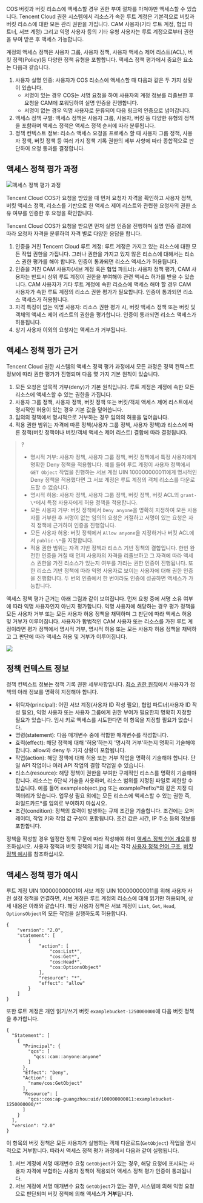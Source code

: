COS 버킷과 버킷 리소스에 액세스할 경우 권한 부여 절차를 마쳐야만 액세스할 수 있습니다. Tencent Cloud 권한 시스템에서 리소스가 속한 루트 계정은 기본적으로 버킷과 버킷 리소스에 대한 모든 관리 권한을 가집니다. CAM 사용자(기타 루트 계정, 협업 파트너, 서브 계정) 그리고 익명 사용자 등의 기타 유형 사용자는 루트 계정으로부터 권한을 부여 받은 후 액세스 가능합니다.

계정의 액세스 정책은 사용자 그룹, 사용자 정책, 사용자 액세스 제어 리스트(ACL), 버킷 정책(Policy)등 다양한 정책 유형을 포함합니다. 액세스 정책 평가에서 중요한 요소는 다음과 같습니다.

1. 사용자 실명 인증: 사용자가 COS 리소스에 액세스할 때 다음과 같은 두 가지 상황이 있습니다.
	- 서명이 있는 경우 COS는 서명 요청을 하여 사용자의 계정 정보를 리졸브한 후 요청을 CAM에 포워딩하여 실명 인증을 진행합니다.
	- 서명이 없는 경우 익명 사용자로 분류되어 다음 링크의 인증으로 넘어갑니다.
2. 액세스 정책 구별: 액세스 정책은 사용자 그룹, 사용자, 버킷 등 다양한 유형의 정책을 포함하며 액세스 정책은 액세스 정책 순서에 따라 분류됩니다.
3. 정책 컨텍스트 정보: 리소스 액세스 요청을 프로세스 할 때 사용자 그룹 정책, 사용자 정책, 버킷 정책 등 여러 가지 정책 기록 권한의 세부 사항에 따라 종합적으로 판단하여 요청 통과를 결정합니다.

## 액세스 정책 평가 과정
![액세스 정책 평가 과정](https://main.qcloudimg.com/raw/18a0cdea71b4360eec7de739d67eeecc.png)

Tencent Cloud COS가 요청을 받았을 때 먼저 요청자 자격을 확인하고 사용자 정책, 버킷 액세스 정책, 리소스를 기반으로 한 액세스 제어 리스트와 관련한 요청자의 권한 소유 여부를 인증한 후 요청을 확인합니다.

Tencent Cloud COS가 요청을 받으면 먼저 실명 인증을 진행하며 실명 인증 결과에 따라 요청자 자격을 분류하여 자격 별로 다양한 응답을 합니다.

1. 인증을 거친 Tencent Cloud 루트 계정: 루트 계정은 가지고 있는 리소스에 대한 모든 작업 권한을 가집니다. 그러나 권한을 가지고 있지 않은 리소스에 대해서는 리소스 권한 평가를 해야 합니다. 인증이 통과되면 리소스 액세스가 허용됩니다.
2. 인증을 거친 CAM 사용자(서브 계정 혹은 협업 파트너): 사용자 정책 평가, CAM 사용자는 반드시 상위 루트 계정이 권한을 부여해야 관련 액세스 허가를 받을 수 있습니다. CAM 사용자가 기타 루트 계정에 속한 리소스에 액세스 해야 할 경우 CAM 사용자가 속한 루트 계정의 리소스 권한 평가가 필요합니다. 인증이 통과되면 리소스 액세스가 허용됩니다.
3. 자격 특징이 없는 익명 사용자: 리소스 권한 평가 시, 버킷 액세스 정책 또는 버킷 및 객체의 액세스 제어 리스트의 권한을 평가합니다. 인증이 통과되면 리소스 액세스가 허용됩니다.
4. 상기 사용자 이외의 요청자는 액세스가 거부됩니다.



## 액세스 정책 평가 근거

Tencent Cloud 권한 시스템의 액세스 정책 평가 과정에서 모든 과정은 정책 컨텍스트 정보에 따라 권한 평가가 진행되며 다음 몇 가지 기본 원칙이 있습니다.

1. 모든 요청은 암묵적 거부(deny)가 기본 원칙입니다. 루트 계정은 계정에 속한 모든 리소스에 액세스할 수 있는 권한을 가집니다.
2. 사용자 그룹 정책, 사용자 정책, 버킷 정책 또는 버킷/객체 액세스 제어 리스트에서 명시적인 허용이 있는 경우 기본 값을 덮어씁니다.
3. 임의의 정책에서 명시적으로 거부하는 경우 임의의 허용을 덮어씁니다.
4. 적용 권한 범위는 자격에 따른 정책(사용자 그룹 정책, 사용자 정책)과 리소스에 따른 정책(버킷 정책이나 버킷/객체 액세스 제어 리스트) 결합에 따라 결정됩니다.


> ?
> - 명시적 거부: 사용자 정책, 사용자 그룹 정책, 버킷 정책에서 특정 사용자에게 명확한 Deny 정책을 적용합니다. 예를 들어 루트 계정이 사용자 정책에서 `GET Object` 작업을 진행하는 서브 계정 UIN 100000000011에게 명시적인 Deny 정책을 적용했다면 그 서브 계정은 루트 계정의 객체 리소스를 다운로드할 수 없습니다.
> - 명시적 허용: 사용자 정책, 사용자 그룹 정책, 버킷 정책, 버킷 ACL의 `grant-\*`에서 특정 사용자에게 허용 정책을 적용합니다.
> - 모든 사용자 거부: 버킷 정책에서 `Deny anyone`을 명확히 지정하여 모든 사용자를 거부한 후 서명이 없는 임의의 요청은 거절하고 서명이 있는 요청은 자격 정책에 근거하여 인증을 진행합니다.
> - 모든 사용자 허용: 버킷 정책에서 `Allow anyone`을 지정하거나 버킷 ACL에서 `public-\*`을 지정합니다.
> - 적용 권한 범위는 자격 기반 정책과 리소스 기반 정책의 결합입니다. 한번 완전한 인증을 거칠 때 먼저 사용자의 자격을 리졸브하고 그 자격에 따라 액세스 권한을 가진 리소스가 있는지 여부를 가리는 권한 인증이 진행됩니다. 또한 리소스 기반 정책에 따라 익명 사용자로 보이는 사용자에 대해 권한 인증을 진행합니다. 두 번의 인증에서 한 번이라도 인증에 성공하면 액세스가 가능합니다.

액세스 정책 평가 근거는 아래 그림과 같이 보여집니다. 먼저 요청 중에 서명 소유 여부에 따라 익명 사용자인지 아닌지 평가합니다. 익명 사용자에 해당하는 경우 평가 정책을 모든 사용자 거부 또는 모든 사용자 허용 정책을 채택하며 그 판단에 따라 액세스 허용 및 거부가 이루어집니다. 사용자가 합법적인 CAM 사용자 또는 리소스를 가진 루트 계정이라면 평가 정책에서 명시적 거부, 명시적 허용 또는 모든 사용자 허용 정책을 채택하고 그 판단에 따라 액세스 허용 및 거부가 이루어집니다.

![](https://main.qcloudimg.com/raw/c281e0cf812860e7c7febac9daf65b55.png)

## 정책 컨텍스트 정보

정책 컨텍스트 정보는 정책 기록 권한 세부사항입니다. [최소 권한 원칙](https://intl.cloud.tencent.com/document/product/436/32972)에서 사용자가 정책의 아래 정보를 명확히 지정해야 합니다.

- 위탁자(principal): 어떤 서브 계정(사용자 ID 작성 필요), 협업 파트너(사용자 ID 작성 필요), 익명 사용자 또는 사용자 그룹에게 권한 부여가 필요한지 명확히 지정할 필요가 있습니다. 임시 키로 액세스를 시도한다면 이 항목을 지정할 필요가 없습니다.
- 명령(statement): 다음 매개변수 중에 적합한 매개변수를 작성합니다.
- 효력(effect): 해당 정책에 대해 '허용'하는지 '명시적 거부'하는지 명확히 기술해야 합니다. allow와 deny 두 가지 상황이 포함됩니다.
- 작업(action): 해당 정책에 대해 허용 또는 거부 작업을 명확히 기술해야 합니다. 단일 API 작업이나 여러 API 작업의 결합 작업일 수 있습니다.
- 리소스(resource): 해당 정책이 권한을 부여한 구체적인 리소스를 명확히 기술해야 합니다. 리소스는 6단식 기술을 사용하며, 리소스 범위를 지정된 파일로 제한할 수 있습니다. 예를 들어 exampleobject.jpg 또는 examplePrefix/\*와 같은 지정 디렉터리가 있습니다. 업무상 필요 외에는 모든 리소스에 액세스할 수 있는 권한 즉, 와일드카드\*를 임의로 부여하지 마십시오.
- 조건(condition): 정책의 효력이 발생하는 규제 조건을 기술합니다. 조건에는 오퍼레이터, 작업 키와 작업 값 구성이 포함됩니다. 조건 값은 시간, IP 주소 등의 정보를 포함합니다.

정책을 작성할 경우 일정한 정책 구문에 따라 작성해야 하며 [액세스 정책 언어 개요](https://intl.cloud.tencent.com/document/product/436/18023)를 참조하십시오. 사용자 정책과 버킷 정책의 기입 예시는 각각 [사용자 정책 언어 구조](https://intl.cloud.tencent.com/document/product/598/10604), [버킷 정책 예시](https://intl.cloud.tencent.com/document/product/436/18031)를 참조하십시오.

## 액세스 정책 평가 예시

루트 계정 UIN 100000000001이 서브 계정 UIN 100000000011를 위해 사용자 사전 설정 정책을 연결하면, 서브 계정은 루트 계정의 리소스에 대해 읽기만 허용되며, 상세 내용은 아래와 같습니다. 해당 사용자 정책은 서브 계정이 `List`, `Get`, `Head`, `OptionsObject`의 모든 작업을 실행하도록 허용합니다.

```
{
    "version": "2.0",
    "statement": [
        {
            "action": [
                "cos:List*",
                "cos:Get*",
                "cos:Head*",
                "cos:OptionsObject"
            ],
            "resource": "*",
            "effect": "allow"
        }
    ]
}
```

또한 루트 계정은 개인 읽기/쓰기 버킷 `examplebucket-1250000000`에 다음 버킷 정책을 추가합니다.

```
{
  "Statement": [
    {
      "Principal": {
        "qcs": [
          "qcs::cam::anyone:anyone"
        ]
      },
      "Effect": "Deny",
      "Action": [
        "name/cos:GetObject"
      ],
      "Resource": [
        "qcs::cos:ap-guangzhou:uid/100000000011:examplebucket-1250000000/*"
      ]
    }
  ],
  "version": "2.0"
}
```

이 항목의 버킷 정책은 모든 사용자가 실행하는 객체 다운로드(`GetObject`) 작업을 명시적으로 거부합니다. 따라서 액세스 정책 평가 과정에서 다음과 같이 실행됩니다.

1. 서브 계정에 서명 매개변수 요청 `GetObject`가 있는 경우, 해당 요청에 표시되는 사용자 자격에 부합하는 사용자 정책이 적용되어 액세스 정책 평가 인증이 통과됩니다.
2. 서브 계정에 서명 매개변수 요청 `GetObject`가 없는 경우, 시스템에 의해 익명 요청으로 판단되며 버킷 정책에 의해 액세스가 **거부**됩니다.
